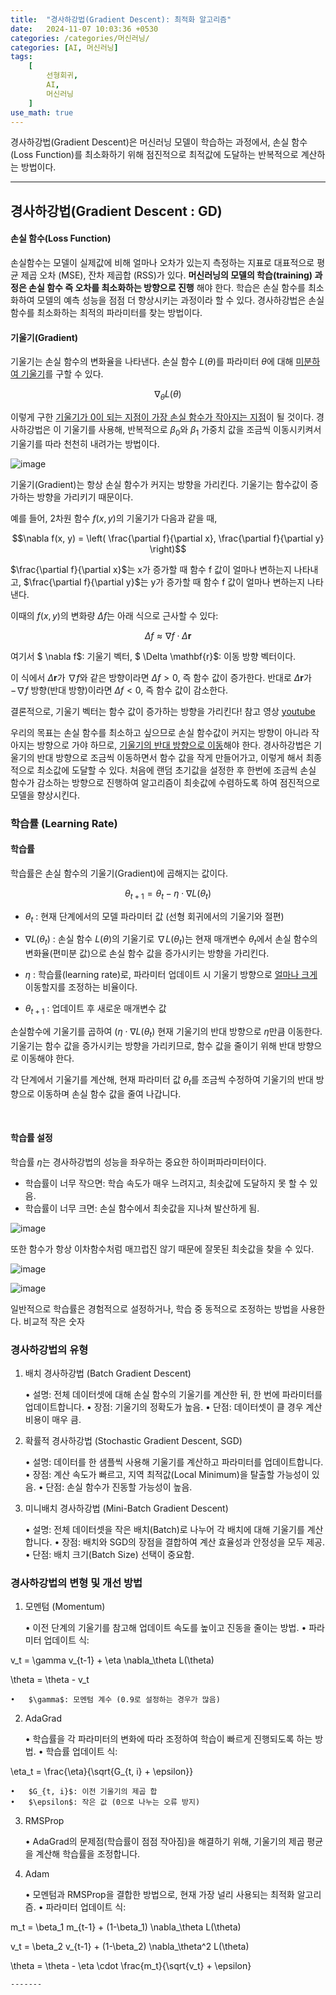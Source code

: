 ```yaml
---
title:  "경사하강법(Gradient Descent): 최적화 알고리즘"
date:   2024-11-07 10:03:36 +0530
categories: /categories/머신러닝/
categories: [AI, 머신러닝]
tags:
    [
        선형회귀,
        AI,
        머신러닝
    ]
use_math: true 
---
```


경사하강법(Gradient Descent)은 머신러닝 모델이 학습하는 과정에서, 손실 함수(Loss Function)를 최소화하기 위해 점진적으로 최적값에 도달하는 반복적으로 계산하는 방법이다.

---

경사하강법(Gradient Descent : GD)
----

#### 손실 함수(Loss Function)

손실함수는 모델이 실제값에 비해 얼마나 오차가 있는지 측정하는 지표로 대표적으로 평균 제곱 오차 (MSE), 잔차 제곱합 (RSS)가 있다. __머신러닝의 모델의 학습(training) 과정은 손실 함수 즉 오차를 최소화하는 방향으로 진행__ 해야 한다. 학습은 손실 함수를 최소화하여 모델의 예측 성능을 점점 더 향상시키는 과정이라 할 수 있다. 경사하강법은 손실 함수를 최소화하는 최적의 파라미터를 찾는 방법이다.

#### 기울기(Gradient)

기울기는 손실 함수의 변화율을 나타낸다. 손실 함수 $L(\theta)$를 파라미터 $\theta$에 대해 <u>미분하여 기울기</u>를 구할 수 있다.

$$\nabla_\theta L(\theta)$$

이렇게 구한 <u>기울기가 0이 되는 지점이 가장 손실 함수가 작아지는 지점</u>이 될 것이다.
경사하강법은 이 기울기를 사용해, 반복적으로 $\beta_0$와 $\beta_1$ 가중치 값을 조금씩 이동시키켜서 기울기를 따라 천천히 내려가는 방법이다.

![image](https://mblogthumb-phinf.pstatic.net/MjAyMTA5MjRfMTIx/MDAxNjMyNDgwNzE5MzE4.WRYkXNv_E4WZ3mq4srqUfb1ZQN6XSGCjg64JjT-KcQUg.YnQRMlKtbhKcCpHO0_gqWTLq8fNjMIOAA2qknSIyR2Ug.JPEG.chromatic_365/경사하강법.jpg?type=w800)

기울기(Gradient)는 항상 손실 함수가 커지는 방향을 가리킨다. 기울기는 함수값이 증가하는 방향을 가리키기 때문이다.


예를 들어, 2차원 함수 $f(x, y)$의 기울기가 다음과 같을 때,

$$\nabla f(x, y) = \left( \frac{\partial f}{\partial x}, \frac{\partial f}{\partial y} \right)$$

$\frac{\partial f}{\partial x}$는  x가 증가할 때 함수 f 값이 얼마나 변하는지 나타내고,
 $\frac{\partial f}{\partial y}$는 y가 증가할 때 함수 f 값이 얼마나 변하는지 나타낸다.

이때의 $f(x, y)$의 변화량 $\Delta f$는 아래 식으로 근사할 수 있다:

$$\Delta f \approx \nabla f \cdot \Delta \mathbf{r}$$

여기서 $ \nabla f$: 기울기 벡터, $ \Delta \mathbf{r}$: 이동 방향 벡터이다.

이 식에서 $\Delta \mathbf{r}$가 $\nabla f$와 같은 방향이라면 $\Delta f > 0$, 즉 함수 값이 증가한다.
반대로 $\Delta \mathbf{r}$가 $-\nabla f$ 방향(반대 방향)이라면 $\Delta f < 0$, 즉 함수 값이 감소한다.

결론적으로, 기울기 벡터는 함수 값이 증가하는 방향을 가리킨다! 참고 영상 [youtube](https://www.youtube.com/watch?v=MeyIV72Gvpw)

우리의 목표는 손실 함수를 최소하고 싶으므로 손실 함수값이 커지는 방향이 아니라 작아지는 방향으로 가야 하므로, <u>기울기의 반대 방향으로 이동</u>해야 한다. 경사하강법은 기울기의 반대 방향으로 조금씩 이동하면서 함수 값을 작게 만들어가고, 이렇게 해서 최종적으로 최소값에 도달할 수 있다. 처음에 랜덤 초기값을 설정한 후 한번에 조금씩 손실 함수가 감소하는 방향으로 진행하여 알고리즘이 최솟값에 수렴하도록 하여 점진적으로 모델을 향상시킨다. 

### 학습률 (Learning Rate)

#### 학습률

학습률은 손실 함수의 기울기(Gradient)에 곱해지는 값이다.

$$
\theta_{t+1} = \theta_t - \eta \cdot \nabla L(\theta_t)
$$

- $\theta_t$ : 현재 단계에서의 모델 파라미터 값 (선형 회귀에서의 기울기와 절편)

- $\nabla L(\theta_t)$ : 손실 함수 $L(\theta)$의 기울기로 $\nabla L(\theta_t)$는 현재 매개변수 $\theta_t$에서 손실 함수의 변화율(편미분 값)으로 손실 함수 값을 증가시키는 방향을 가리킨다.

- $\eta$ : 학습률(learning rate)로, 파라미터 업데이트 시 기울기 방향으로 <u>얼마나 크게</u> 이동할지를 조정하는 비율이다.

- $\theta_{t+1}$ : 업데이트 후 새로운 매개변수 값

손실함수에 기울기를 곱하여 ($\eta \cdot \nabla L(\theta_t$)  현재 기울기의 반대 방향으로 $\eta$만큼 이동한다. 기울기는 함수 값을 증가시키는 방향을 가리키므로, 함수 값을 줄이기 위해 반대 방향으로 이동해야 한다.


각 단계에서 기울기를 계산해, 현재 파라미터 값 $\theta_t$를 조금씩 수정하여 기울기의 반대 방향으로 이동하며 손실 함수 값을 줄여 나갑니다.

<br>

#### 학습률 설정 

학습률 $\eta$는 경사하강법의 성능을 좌우하는 중요한 하이퍼파라미터이다.

- 학습률이 너무 작으면: 학습 속도가 매우 느려지고, 최솟값에 도달하지 못 할 수 있음.
- 학습률이 너무 크면: 손실 함수에서 최솟값을 지나쳐 발산하게 됨.

![image](https://img1.daumcdn.net/thumb/R1280x0/?scode=mtistory2&fname=https%3A%2F%2Fblog.kakaocdn.net%2Fdn%2F8NoJ4%2FbtqCLNCGauC%2FFn5uXEIGnTFJrNgQ6pqzak%2Fimg.png)

또한 함수가 항상 이차함수처럼 매끄럽진 않기 때문에 잘못된 최솟값을 찾을 수 있다.

![image](https://img1.daumcdn.net/thumb/R1280x0/?scode=mtistory2&fname=https%3A%2F%2Fblog.kakaocdn.net%2Fdn%2FcQDElY%2Fbtrax7IcdFy%2FLex3dR70l4KzS4ISg33Vyk%2Fimg.png)

![image](https://raw.githubusercontent.com/angeloyeo/angeloyeo.github.io/master/pics/2020-08-16-gradient_descent/pic5.png)

일반적으로 학습률은 경험적으로 설정하거나, 학습 중 동적으로 조정하는 방법을 사용한다. 비교적 작은 숫자



### 경사하강법의 유형

1) 배치 경사하강법 (Batch Gradient Descent)

	•	설명: 전체 데이터셋에 대해 손실 함수의 기울기를 계산한 뒤, 한 번에 파라미터를 업데이트합니다.
	•	장점: 기울기의 정확도가 높음.
	•	단점: 데이터셋이 클 경우 계산 비용이 매우 큼.

2) 확률적 경사하강법 (Stochastic Gradient Descent, SGD)

	•	설명: 데이터를 한 샘플씩 사용해 기울기를 계산하고 파라미터를 업데이트합니다.
	•	장점: 계산 속도가 빠르고, 지역 최적값(Local Minimum)을 탈출할 가능성이 있음.
	•	단점: 손실 함수가 진동할 가능성이 높음.

3) 미니배치 경사하강법 (Mini-Batch Gradient Descent)

	•	설명: 전체 데이터셋을 작은 배치(Batch)로 나누어 각 배치에 대해 기울기를 계산합니다.
	•	장점: 배치와 SGD의 장점을 결합하여 계산 효율성과 안정성을 모두 제공.
	•	단점: 배치 크기(Batch Size) 선택이 중요함.


### 경사하강법의 변형 및 개선 방법

1) 모멘텀 (Momentum)

	•	이전 단계의 기울기를 참고해 업데이트 속도를 높이고 진동을 줄이는 방법.
	•	파라미터 업데이트 식:

v_t = \gamma v_{t-1} + \eta \nabla_\theta L(\theta)


\theta = \theta - v_t

	•	$\gamma$: 모멘텀 계수 (0.9로 설정하는 경우가 많음)

2) AdaGrad

	•	학습률을 각 파라미터의 변화에 따라 조정하여 학습이 빠르게 진행되도록 하는 방법.
	•	학습률 업데이트 식:

\eta_t = \frac{\eta}{\sqrt{G_{t, i} + \epsilon}}

	•	$G_{t, i}$: 이전 기울기의 제곱 합
	•	$\epsilon$: 작은 값 (0으로 나누는 오류 방지)

3) RMSProp

	•	AdaGrad의 문제점(학습률이 점점 작아짐)을 해결하기 위해, 기울기의 제곱 평균을 계산해 학습률을 조정합니다.

4) Adam

	•	모멘텀과 RMSProp을 결합한 방법으로, 현재 가장 널리 사용되는 최적화 알고리즘.
	•	파라미터 업데이트 식:

m_t = \beta_1 m_{t-1} + (1-\beta_1) \nabla_\theta L(\theta)


v_t = \beta_2 v_{t-1} + (1-\beta_2) \nabla_\theta^2 L(\theta)


\theta = \theta - \eta \cdot \frac{m_t}{\sqrt{v_t} + \epsilon}




    -------







